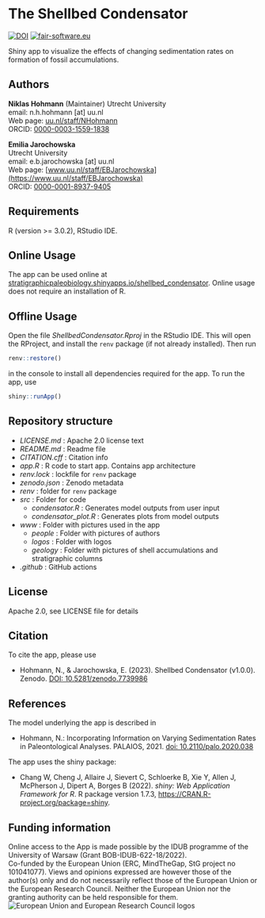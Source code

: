 # The Shellbed Condensator

[![DOI](https://zenodo.org/badge/DOI/10.5281/zenodo.7740309.svg)](https://doi.org/10.5281/zenodo.7740309)
[![fair-software.eu](https://img.shields.io/badge/fair--software.eu-%E2%97%8F%20%20%E2%97%8F%20%20%E2%97%8B%20%20%E2%97%8F%20%20%E2%97%8B-orange)](https://fair-software.eu)

Shiny app to visualize the effects of changing sedimentation rates on formation of fossil accumulations.

## Authors

__Niklas Hohmann__  (Maintainer)
Utrecht University  
email: n.h.hohmann [at] uu.nl  
Web page: [uu.nl/staff/NHohmann](https://www.uu.nl/staff/NHHohmann)  
ORCID: [0000-0003-1559-1838](https://orcid.org/0000-0003-1559-1838)

__Emilia Jarochowska__  
Utrecht University  
email: e.b.jarochowska [at] uu.nl  
Web page: [www.uu.nl/staff/EBJarochowska](https://www.uu.nl/staff/EBJarochowska)  
ORCID: [0000-0001-8937-9405](https://orcid.org/0000-0001-8937-9405)

## Requirements

R (version >= 3.0.2), RStudio IDE.  

## Online Usage

The app can be used online at [stratigraphicpaleobiology.shinyapps.io/shellbed_condensator](https://stratigraphicpaleobiology.shinyapps.io/shellbed_condensator/). Online usage does not require an installation of R.

## Offline Usage

Open the file _ShellbedCondensator.Rproj_ in the RStudio IDE. This will open the RProject, and install the `renv` package (if not already installed). Then run

```R
renv::restore()
```

in the console to install all dependencies required for the app. To run the app, use

```R
shiny::runApp()
```

## Repository structure

- _LICENSE.md_ : Apache 2.0 license text
- _README.md_ : Readme file
- _CITATION.cff_ : Citation info
- _app.R_ : R code to start app. Contains app architecture
- _renv.lock_ : lockfile for `renv` package
- _zenodo.json_ : Zenodo metadata
- _renv_ : folder for `renv` package
- _src_ : Folder for code
  - _condensator.R_ : Generates model outputs from user input
  - _condensator_plot.R_ : Generates plots from model outputs
- _www_ : Folder with pictures used in the app  
  - _people_ : Folder with pictures of authors
  - _logos_ : Folder with logos  
  - _geology_ : Folder with pictures of shell accumulations and stratigraphic columns
- _.github_ : GitHub actions

## License

Apache 2.0, see LICENSE file for details

## Citation

To cite the app, please use

- Hohmann, N., & Jarochowska, E. (2023). Shellbed Condensator (v1.0.0). Zenodo. [DOI: 10.5281/zenodo.7739986](https://doi.org/10.5281/zenodo.7739986)

## References

The model underlying the app is described in

- Hohmann, N.: Incorporating Information on Varying Sedimentation Rates in Paleontological Analyses. PALAIOS, 2021. [doi: 10.2110/palo.2020.038](https://doi.org/10.2110/palo.2020.038)

The app uses the shiny package:

- Chang W, Cheng J, Allaire J, Sievert C, Schloerke B, Xie Y, Allen J, McPherson J, Dipert A, Borges B
  (2022). _shiny: Web Application Framework for R_. R package version 1.7.3,
  <https://CRAN.R-project.org/package=shiny>.

## Funding information

Online access to the App is made possible by the IDUB programme of the University of Warsaw (Grant BOB-IDUB-622-18/2022).  
Co-funded by the European Union (ERC, MindTheGap, StG project no 101041077). Views and opinions expressed are however those of the author(s) only and do not necessarily reflect those of the European Union or the European Research Council. Neither the European Union nor the granting authority can be held responsible for them.
![European Union and European Research Council logos](https://erc.europa.eu/sites/default/files/2023-06/LOGO_ERC-FLAG_FP.png)
